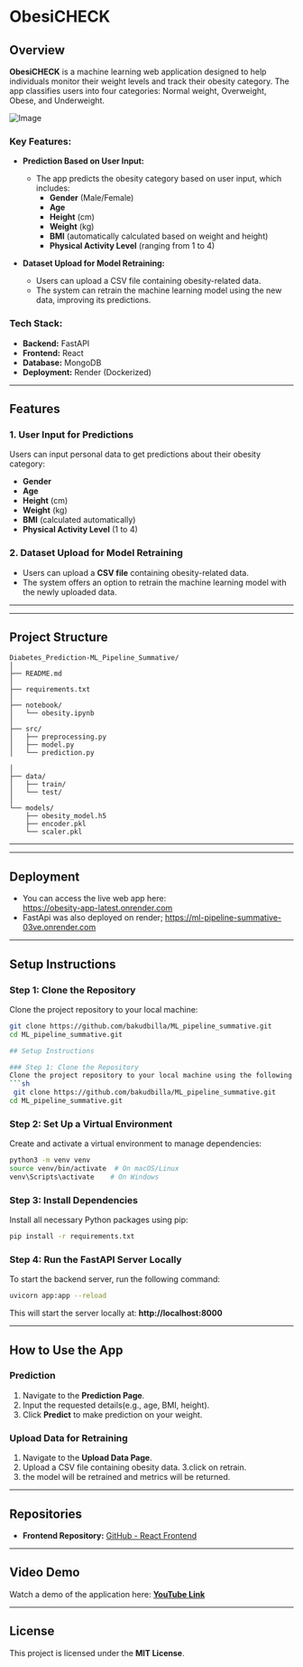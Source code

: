 # ObesiCHECK

## Overview
**ObesiCHECK** is a machine learning web application designed to help individuals monitor their weight levels and track their obesity category. The app classifies users into four categories: Normal weight, Overweight, Obese, and Underweight.

![Image](https://github.com/user-attachments/assets/b815bfc2-0af4-4e1a-b4ae-c9288b62ff27)

### Key Features:
- **Prediction Based on User Input:**
  - The app predicts the obesity category based on user input, which includes:
    - **Gender** (Male/Female)
    - **Age**
    - **Height** (cm)
    - **Weight** (kg)
    - **BMI** (automatically calculated based on weight and height)
    - **Physical Activity Level** (ranging from 1 to 4)

- **Dataset Upload for Model Retraining:**
  - Users can upload a CSV file containing obesity-related data.
  - The system can retrain the machine learning model using the new data, improving its predictions.

### Tech Stack:
- **Backend:** FastAPI
- **Frontend:** React
- **Database:** MongoDB
- **Deployment:** Render (Dockerized)

---

## Features

### 1. **User Input for Predictions**
   Users can input personal data to get predictions about their obesity category:
   - **Gender**
   - **Age**
   - **Height** (cm)
   - **Weight** (kg)
   - **BMI** (calculated automatically)
   - **Physical Activity Level** (1 to 4)

### 2. **Dataset Upload for Model Retraining**
   - Users can upload a **CSV file** containing obesity-related data.
   - The system offers an option to retrain the machine learning model with the newly uploaded data.

---


---

## Project Structure
```
Diabetes_Prediction-ML_Pipeline_Summative/
│
├── README.md
│
├── requirements.txt
│
├── notebook/
│   └── obesity.ipynb
│
├── src/
│   ├── preprocessing.py
│   ├── model.py
│   └── prediction.py

│
├── data/
│   ├── train/
│   └── test/
│
└── models/
    ├── obesity_model.h5
    ├── encoder.pkl
    └── scaler.pkl
```

---


---

## Deployment

- You can access the live web app here:  
      https://obesity-app-latest.onrender.com
- FastApi was also deployed on render;
    https://ml-pipeline-summative-03ve.onrender.com

---

## Setup Instructions

### Step 1: Clone the Repository
Clone the project repository to your local machine:
```sh
git clone https://github.com/bakudbilla/ML_pipeline_summative.git
cd ML_pipeline_summative.git

## Setup Instructions

### Step 1: Clone the Repository
Clone the project repository to your local machine using the following command:
```sh
 git clone https://github.com/bakudbilla/ML_pipeline_summative.git
cd ML_pipeline_summative.git
```

### Step 2: Set Up a Virtual Environment
Create and activate a virtual environment to manage dependencies:
```sh
python3 -m venv venv
source venv/bin/activate  # On macOS/Linux
venv\Scripts\activate    # On Windows
```

### Step 3: Install Dependencies
Install all necessary Python packages using pip:
```sh
pip install -r requirements.txt
```

### Step 4: Run the FastAPI Server Locally
To start the backend server, run the following command:
```sh
uvicorn app:app --reload
```
This will start the server locally at: **http://localhost:8000**

---

## How to Use the App

### **Prediction**
1. Navigate to the **Prediction Page**.
2. Input the requested details(e.g., age, BMI, height).
3. Click **Predict** to make prediction on your weight.

### **Upload Data for Retraining**
1. Navigate to the **Upload Data Page**.
2. Upload a CSV file containing obesity data.
3.click on retrain.
4. the model will be retrained and metrics will be returned.

---

## Repositories
- **Frontend Repository:** [GitHub - React Frontend](https://github.com/bakudbilla/ObesityPredictionApp.git)

---

## Video Demo
Watch a demo of the application here: **[YouTube Link](https://youtu.be/Iv6v0MZT6Gc)**

---

## License
This project is licensed under the **MIT License**.
